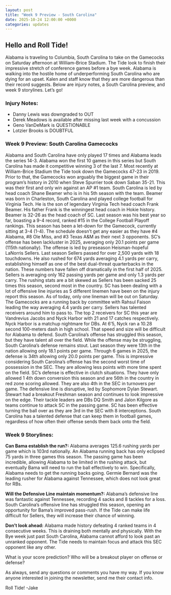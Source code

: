 ```yaml
---
layout: post
title: "Week 9 Preview - South Carolina"
date: 2025-10-24 12:00:00 +0000
categories: updates
---
```


## Hello and Roll Tide!

Alabama is traveling to Columbia, South Carolina to take on the Gamecocks on Saturday afternoon at William-Brice Stadium. The Tide look to finish their impressive stretch of conference games before a bye week. Alabama is walking into the hostile home of underperforming South Carolina who are dying for an upset. Kalen and staff know that they are more dangerous than their record suggests. Below are injury notes, a South Carolina preview, and week 9 storylines. Let’s go!


### **Injury Notes:**
-   Danny Lewis was downgraded to OUT
-   Derek Meadows is available after missing last week with a concussion
-   Geno VanDeMark is QUESTIONABLE
-   Lotzier Brooks is DOUBTFUL


### **Week 9 Preview: South Carolina Gamecocks**
Alabama and South Carolina have only played 17 times and Alabama leads the series 14-3. Alabama won the first 10 games in this series but South Carolina has made it competitive winning 3 of the last 7. Most recently at William-Brice Stadium the Tide took down the Gamecocks 47-23 in 2019. Prior to that, the Gamecocks won arguably the biggest game in their program’s history in 2010 when Steve Spurrier took down Saban 35-21. This was their first and only win against an AP #1 team. 
South Carolina is led by head coach Shane Beamer who is in his 5th season with the team. Beamer was born in Charleston, South Carolina and played college football for Virginia Tech. He is the son of legendary Virginia Tech head coach Frank Beamer. His father Frank is the winningest head coach in Hokie history. Beamer is 32-26 as the head coach of SC. Last season was his best year so far, boasting a 9-4 record, ranked #15 in the College Football Playoff rankings. This season has been a let-down for the Gamecock, currently sitting at 3-4 (1-4). The schedule doesn’t get any easier as they have #4 Alabama, #8 Ole Miss, and #3 Texas A&M as their next 3 opponents. 
SC’s offense has been lackluster in 2025, averaging only 20.1 points per game (115th nationally). The offense is led by preseason Heisman-hopeful LaNorris Sellers. Last season Sellers passed for over 2,500 yards with 18 touchdowns. He also rushed for 674 yards averaging 4.1 yards per carry, establishing himself as one of the best dual-threat quarterbacks in the nation. These numbers have fallen off dramatically in the first half of 2025. Sellers is averaging only 162 passing yards per game and only 1.3 yards per carry. The rushing stats are a bit skewed as Sellers has been sacked 25 times this season, second most in the country. SC has been dealing with a lot of offensive line injuries as 5 different linemen have been on the injury report this season. As of today, only one lineman will be out on Saturday. The Gamecocks are a running back by committee with Rahsul Faison leading the way averaging 4.4 yards per carry. Sellers has talented receivers around him to pass to. The top 2 receivers for SC this year are Vandrevius Jacobs and Nyck Harbor with 21 and 17 catches respectively. Nyck Harbor is a matchup nightmare for DBs. At 6’5, Nyck ran a 10.28 second 100-meters dash in high school. That speed and size will be difficult for Alabama to defend. South Carolina’s offense has struggled this season, but they have talent all over the field.
While the offense may be struggling, South Carolina’s defense remains stout. Last season they were 13th in the nation allowing only 18.1 points per game. Through 6 games in 2025, the defense is 34th allowing only 20.0 points per game. This is impressive considering South Carolina’s offense has the second worst time of possession in the SEC. They are allowing less points with more time spent on the field. SC’s defense is effective in clutch situations. They have only allowed 1 4th down conversion this season and are 56th in the country in red zone scoring allowed. They are also 4th in the SEC in turnovers per game. The defensive line is disruptive, led by Sophomore Dylan Stewart. Stewart had a breakout Freshman season and continues to look impressive on the edge. Their tackle leaders are DBs DQ Smith and Jalon Kilgore as teams continue to attack SC in the passing game. SC has been effective turning the ball over as they are 3rd in the SEC with 8 interceptions. South Carolina has a talented defense that can keep them in football games, regardless of how often their offense sends them back onto the field.


### **Week 9 Storylines:**
**Can Bama establish the run?:** Alabama averages 125.6 rushing yards per game which is 103rd nationally. An Alabama running back has only eclipsed 75 yards in three games this season. The passing game has been incredible, allowing Alabama to be limited in the rushing attack, but eventually Bama will need to run the ball effectively to win. Specifically, Alabama needs to get the running backs going. Germie Bernard was the leading rusher for Alabama against Tennessee, which does not look great for RBs.

**Will the Defensive Line maintain momentum?:** Alabama’s defensive line was fantastic against Tennessee, recording 4 sacks and 8 tackles for a loss. South Carolina’s offensive line has struggled this season, opening an opportunity for Bama’s improved pass-rush. If the Tide can make life difficult for Sellers, they will increase their chance of winning.

**Don’t look ahead:** Alabama made history defeating 4 ranked teams in 4 consecutive weeks. This is draining both mentally and physically. With the Bye week just past South Carolina, Alabama cannot afford to look past an unranked opponent. The Tide needs to maintain focus and attack this SEC opponent like any other.


What is your score prediction? Who will be a breakout player on offense or defense? 

As always, send any questions or comments you have my way. If you know anyone interested in joining the newsletter, send me their contact info.

Roll Tide!
-Jake 
